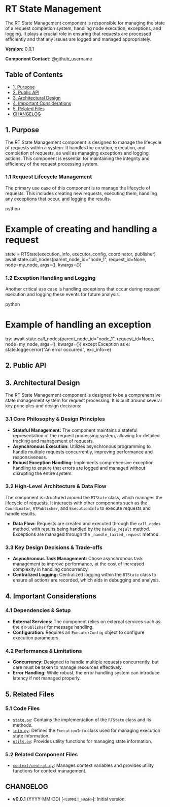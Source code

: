 # RT State Management

The RT State Management component is responsible for managing the state of a request completion system, handling node execution, exceptions, and logging. It plays a crucial role in ensuring that requests are processed efficiently and that any issues are logged and managed appropriately.

**Version:** 0.0.1

**Component Contact:** @github_username

## Table of Contents

- [1. Purpose](#1-purpose)
- [2. Public API](#2-public-api)
- [3. Architectural Design](#3-architectural-design)
- [4. Important Considerations](#4-important-considerations)
- [5. Related Files](#5-related-files)
- [CHANGELOG](#changelog)

## 1. Purpose

The RT State Management component is designed to manage the lifecycle of requests within a system. It handles the creation, execution, and completion of requests, as well as managing exceptions and logging actions. This component is essential for maintaining the integrity and efficiency of the request processing system.

### 1.1 Request Lifecycle Management

The primary use case of this component is to manage the lifecycle of requests. This includes creating new requests, executing them, handling any exceptions that occur, and logging the results.

python
# Example of creating and handling a request
state = RTState(execution_info, executor_config, coordinator, publisher)
await state.call_nodes(parent_node_id="node_1", request_id=None, node=my_node, args=(), kwargs={})


### 1.2 Exception Handling and Logging

Another critical use case is handling exceptions that occur during request execution and logging these events for future analysis.

python
# Example of handling an exception
try:
    await state.call_nodes(parent_node_id="node_1", request_id=None, node=my_node, args=(), kwargs={})
except Exception as e:
    state.logger.error("An error occurred", exc_info=e)


## 2. Public API



## 3. Architectural Design

The RT State Management component is designed to be a comprehensive state management system for request processing. It is built around several key principles and design decisions:

### 3.1 Core Philosophy & Design Principles

- **Stateful Management:** The component maintains a stateful representation of the request processing system, allowing for detailed tracking and management of requests.
- **Asynchronous Execution:** Utilizes asynchronous programming to handle multiple requests concurrently, improving performance and responsiveness.
- **Robust Exception Handling:** Implements comprehensive exception handling to ensure that errors are logged and managed without disrupting the entire system.

### 3.2 High-Level Architecture & Data Flow

The component is structured around the `RTState` class, which manages the lifecycle of requests. It interacts with other components such as the `Coordinator`, `RTPublisher`, and `ExecutionInfo` to execute requests and handle results.

- **Data Flow:** Requests are created and executed through the `call_nodes` method, with results being handled by the `handle_result` method. Exceptions are managed through the `_handle_failed_request` method.

### 3.3 Key Design Decisions & Trade-offs

- **Asynchronous Task Management:** Chose asynchronous task management to improve performance, at the cost of increased complexity in handling concurrency.
- **Centralized Logging:** Centralized logging within the `RTState` class to ensure all actions are recorded, which aids in debugging and analysis.

## 4. Important Considerations

### 4.1 Dependencies & Setup

- **External Services:** The component relies on external services such as the `RTPublisher` for message handling.
- **Configuration:** Requires an `ExecutorConfig` object to configure execution parameters.

### 4.2 Performance & Limitations

- **Concurrency:** Designed to handle multiple requests concurrently, but care must be taken to manage resources effectively.
- **Error Handling:** While robust, the error handling system can introduce latency if not managed properly.

## 5. Related Files

### 5.1 Code Files

- [`state.py`](../packages/railtracks/src/railtracks/state/state.py): Contains the implementation of the `RTState` class and its methods.
- [`info.py`](../packages/railtracks/src/railtracks/state/info.py): Defines the `ExecutionInfo` class used for managing execution state information.
- [`utils.py`](../packages/railtracks/src/railtracks/state/utils.py): Provides utility functions for managing state information.

### 5.2 Related Component Files

- [`context/central.py`](../packages/railtracks/src/railtracks/context/central.py): Manages context variables and provides utility functions for context management.

## CHANGELOG

- **v0.0.1** (YYYY-MM-DD) [`<COMMIT_HASH>`]: Initial version.
